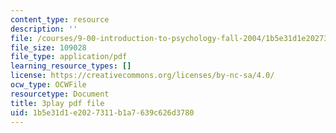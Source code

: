 ```yaml
---
content_type: resource
description: ''
file: /courses/9-00-introduction-to-psychology-fall-2004/1b5e31d1e2027311b1a7639c626d3780_10493.pdf
file_size: 109028
file_type: application/pdf
learning_resource_types: []
license: https://creativecommons.org/licenses/by-nc-sa/4.0/
ocw_type: OCWFile
resourcetype: Document
title: 3play pdf file
uid: 1b5e31d1-e202-7311-b1a7-639c626d3780
---
```

